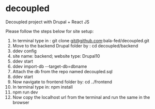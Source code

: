 # decoupled
Decoupled project with Drupal + React JS

Please follow the steps below for site setup:
1. In terminal type in : git clone git@github.com:bala-fed/decoupled.git
2. Move to the backend Drupal folder by : cd decoupled/backend
3. ddev config
4. site name: backend; website type: Drupal10
5. ddev start 
6. ddev import-db --target-db=dbname
7. Attach the db from the repo named decoupled.sql
8. ddev start 
9. Now navigate to frontend folder by: cd ../frontend
10. In terminal type in: npm install
11. npm run dev
12. Now copy the localhost url from the terminal and run the same in the browser